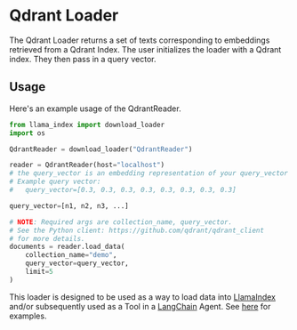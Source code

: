 # Qdrant Loader

The Qdrant Loader returns a set of texts corresponding to embeddings retrieved from a Qdrant Index.
The user initializes the loader with a Qdrant index. They then pass in a query vector.

## Usage

Here's an example usage of the QdrantReader.

```python
from llama_index import download_loader
import os

QdrantReader = download_loader("QdrantReader")

reader = QdrantReader(host="localhost")
# the query_vector is an embedding representation of your query_vector
# Example query vector:
#   query_vector=[0.3, 0.3, 0.3, 0.3, 0.3, 0.3, 0.3, 0.3]

query_vector=[n1, n2, n3, ...]

# NOTE: Required args are collection_name, query_vector.
# See the Python client: https://github.com/qdrant/qdrant_client
# for more details.
documents = reader.load_data(
    collection_name="demo",
    query_vector=query_vector,
    limit=5
)

```

This loader is designed to be used as a way to load data into [LlamaIndex](https://github.com/jerryjliu/llama_index/tree/main/llama_index) and/or subsequently used as a Tool in a [LangChain](https://github.com/hwchase17/langchain) Agent. See [here](https://github.com/emptycrown/llama-hub/tree/main) for examples.
